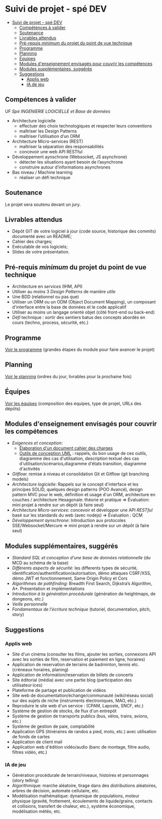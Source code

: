 # Suivi de projet - spé DEV


- [Suivi de projet - spé DEV](#suivi-de-projet---spé-dev)
  - [Compétences à valider](#compétences-à-valider)
  - [Soutenance](#soutenance)
  - [Livrables attendus](#livrables-attendus)
  - [Pré-requis *minimum* du projet du point de vue technique](#pré-requis-minimum-du-projet-du-point-de-vue-technique)
  - [Programme](#programme)
  - [Planning](#planning)
  - [Équipes](#équipes)
  - [Modules d'enseignement envisagés pour couvrir les compétences](#modules-denseignement-envisagés-pour-couvrir-les-compétences)
  - [Modules supplémentaires, suggérés](#modules-supplémentaires-suggérés)
  - [Suggestions](#suggestions)
    - [Applis web](#applis-web)
    - [IA de jeu](#ia-de-jeu)

## Compétences à valider

UF *Spé INGENIERIE LOGICIELLE et Base de données*

- Architecture logicielle
  - effectuer des choix technologiques et respecter leurs conventions
  - maîtriser les Design Patterns
  - maîtriser l’utilisation d’un ORM
- Architecture Micro-services (REST)
  - maîtriser la séparation des responsabilités
  - concevoir une web API RESTful
- Développement aynschrone (Websocket, JS asynchrone)
  -  détecter les situations ayant besoin de l’asynchrone
  -  construire autour d’informations asynchrones
- Bas niveau / Machine learning
  - réaliser un défi technique

## Soutenance

Le projet sera soutenu devant un jury.

## Livrables attendus

- Dépôt GIT de votre logiciel à jour (code source, historique des commits) documenté avec un README;
- Cahier des charges;
- Exécutable de vos logiciels;
- Slides de votre présentation.

## Pré-requis *minimum* du projet du point de vue technique

- Architecture en *services* (IHM, API)
- Utiliser au moins 3 *Design Patterns* de manière *utile*
- Une BDD (relationnel ou pas que)
- Utiliser un ORM ou un ODM (Object Document Mapping), un composant d'interface entre la base de données et le code applicatif
- Utiliser au moins un langage orienté objet (côté front-end ou back-end)
- *Défi* technique : sortir des sentiers batus des concepts abordés en cours (techno, process, sécurité, etc.)

## Programme

[Voir le programme](./programme.md) (grandes étapes du module pour faire avancer le projet)

## Planning

[Voir le planning](./planning.md) (ordres du jour, livrables pour la prochaine fois)

## Équipes

[Voir les équipes](./groupes.md) (composition des équipes, type de projet, URLs des dépôts)

## Modules d'enseignement envisagés pour couvrir les compétences

- *Exigences et conception*: 
  - [Élaboration d'un document cahier des charges](./phase-1-cahier-des-charges-conception/index.md)
  - [Outils de conception UML](./modules/conception/README.md) : rappels, du bon usage de ces outils, diagramme des cas d'utilisation, description textuel des cas d'utilisation/scénarios,diagramme d'états transition, diagramme d'activités
- *Gitflow*: remise à niveau et consolidation Git et Gitflow (git branching models)
- *Architecture logicielle*: Rappels sur le concept d'interface et les principes SOLID, quelques design patterns (POO Avancé), design pattern MVC pour le web, définition et usage d'un ORM, architecture en couches / architecture Hexagonale: théorie et pratique => Évaluation: mini projet à rendre sur un dépôt (à faire seul)
- *Architecture Micro-services*: concevoir et développer une API *RESTful* basé sur les standards du web (avec nodejs) => Évaluation : QCM
- *Développement aynschrone*: Introduction aux protocoles SSE/Websocket/Mercure => mini projet à rendre sur un dépôt (à faire seul)

## Modules supplémentaires, suggérés

- *Standard SQL et conception d'une base de données relationnelle* (du MCD au schéma de la base)
- *Différents aspects de sécurité*: les differents types de sécurité, identification/authentification/autorisation, démo attaques CSRF/XSS, démo JWT et fonctionnement, Same Origin Policy et Cors
- *Algorithmes de pathfinding*: Breadth First Search, Dijkstra’s Algorithm, A*. Présentation et implémentations
- *Introduction à la génération procédurale* (génération de heightmaps, de dongeons, etc.)
- *Veille personnelle*
- *Fondamentaux de l'écriture technique* (tutoriel, documentation, pitch, story)

## Suggestions

### Applis web

- Site d'un cinéma (consulter les films, ajouter les sorties, connexions API avec les sorties de film, reservation et paiement en ligne, horaires)
- Application de reservation de terrains de badminton, tennis etc. (créneaux horaires, planing)
- Application de information/reservation de billets de concerts
- Site éditorial (média) avec une partie blog (participation des utilisateur·ices)
- Plateforme de partage et publication de vidéos
- Site web de documentation/échange/communauté (wiki/réseau social) sur des sujets de niche (instruments électroniques, MAO, etc.)
- Reproduire le site web d'un service : (CPAM, Laposte, SNCF, etc.)
- Système de gestion de stocks, de flux d'un entrepôt
- Système de gestion de transports publics (bus, vélos, trains, avions, etc.)
- Système de gestion de paie, comptabilité
- Application GPS (itinéraires de randos a pied, moto, etc.) avec utilisation de fonds de cartes
- Application de client mail
- Application web d'édition vidéo/audio (banc de montage, filtre audio, filtres vidéo, etc.)

### IA de jeu

- Génération procédurale de terrain/niveaux, histoires et personnages (story telling)
- Algorithmique: marche aléatoire, tirage dans des distributions aléatoires, arbres de décision, automate cellulaire, etc.
- Modélisation mathématique: dynamique de populations, moteur physique (gravité, frottement, écoulements de liquide/grains, contacts et collisions, transfert de chaleur, etc.), système économique, modélisation météo, etc.

